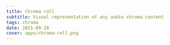 ```yaml
---
title: Chroma roll
subtitle: Visual representation of any audio chroma content
tags: chroma
date: 2021-09-28
cover: apps/chroma-roll.png
---
```


<client-only >
  <chroma-roll />
</client-only>